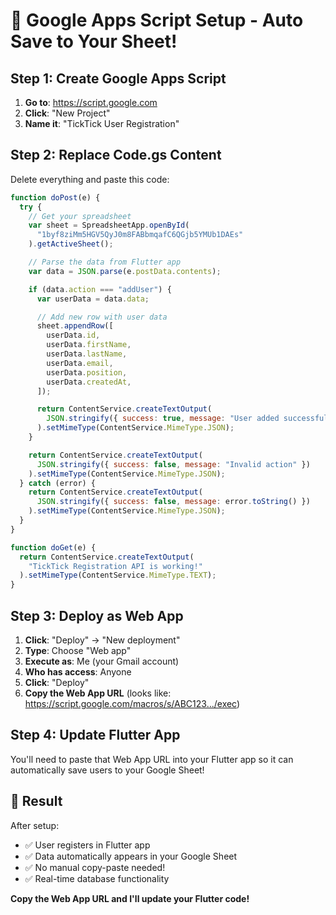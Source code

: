 # 🚀 Google Apps Script Setup - Auto Save to Your Sheet!

## Step 1: Create Google Apps Script

1. **Go to**: https://script.google.com
2. **Click**: "New Project"
3. **Name it**: "TickTick User Registration"

## Step 2: Replace Code.gs Content

Delete everything and paste this code:

```javascript
function doPost(e) {
  try {
    // Get your spreadsheet
    var sheet = SpreadsheetApp.openById(
      "1byf8ziMm5HGV5QyJ0m8FABbmqafC6QGjb5YMUb1DAEs"
    ).getActiveSheet();

    // Parse the data from Flutter app
    var data = JSON.parse(e.postData.contents);

    if (data.action === "addUser") {
      var userData = data.data;

      // Add new row with user data
      sheet.appendRow([
        userData.id,
        userData.firstName,
        userData.lastName,
        userData.email,
        userData.position,
        userData.createdAt,
      ]);

      return ContentService.createTextOutput(
        JSON.stringify({ success: true, message: "User added successfully" })
      ).setMimeType(ContentService.MimeType.JSON);
    }

    return ContentService.createTextOutput(
      JSON.stringify({ success: false, message: "Invalid action" })
    ).setMimeType(ContentService.MimeType.JSON);
  } catch (error) {
    return ContentService.createTextOutput(
      JSON.stringify({ success: false, message: error.toString() })
    ).setMimeType(ContentService.MimeType.JSON);
  }
}

function doGet(e) {
  return ContentService.createTextOutput(
    "TickTick Registration API is working!"
  ).setMimeType(ContentService.MimeType.TEXT);
}
```

## Step 3: Deploy as Web App

1. **Click**: "Deploy" → "New deployment"
2. **Type**: Choose "Web app"
3. **Execute as**: Me (your Gmail account)
4. **Who has access**: Anyone
5. **Click**: "Deploy"
6. **Copy the Web App URL** (looks like: https://script.google.com/macros/s/ABC123.../exec)

## Step 4: Update Flutter App

You'll need to paste that Web App URL into your Flutter app so it can automatically save users to your Google Sheet!

## 🎯 Result

After setup:

- ✅ User registers in Flutter app
- ✅ Data automatically appears in your Google Sheet
- ✅ No manual copy-paste needed!
- ✅ Real-time database functionality

**Copy the Web App URL and I'll update your Flutter code!**
